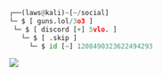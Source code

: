 ```python
┌──(laws@kali)~[~/social]
└─ $ [ guns.lol/3o3 ]
 └─ $ [ discord [+] 5vlo. ]
   └─ $ [ .skip ]
     └─ $ id [~] 1208490323622494293
```






![](https://raw.githubusercontent.com/Sutil/Sutil/2b2fad3bf54522bb30c8c170591fc68ff51b69e6/github-contribution-grid-snake2.svg)


 

